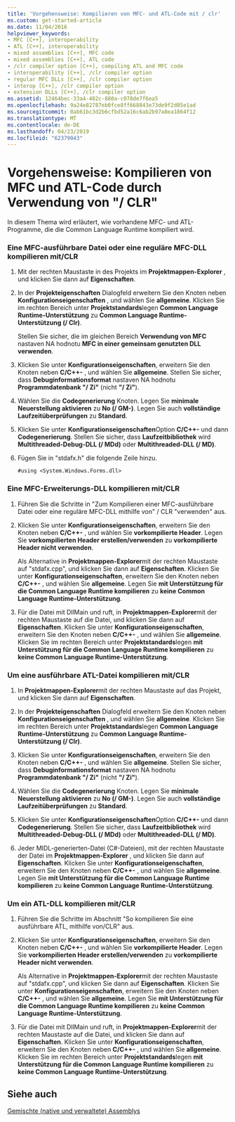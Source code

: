 ```yaml
---
title: 'Vorgehensweise: Kompilieren von MFC- und ATL-Code mit / clr'
ms.custom: get-started-article
ms.date: 11/04/2016
helpviewer_keywords:
- MFC [C++], interoperability
- ATL [C++], interoperability
- mixed assemblies [C++], MFC code
- mixed assemblies [C++], ATL code
- /clr compiler option [C++], compiling ATL and MFC code
- interoperability [C++], /clr compiler option
- regular MFC DLLs [C++], /clr compiler option
- interop [C++], /clr compiler option
- extension DLLs [C++], /clr compiler option
ms.assetid: 12464bec-33a4-482c-880a-c078de7f6ea5
ms.openlocfilehash: 9a24e82787eb0fce8ff668843e73de9f2d05e1ad
ms.sourcegitcommit: 0ab61bc3d2b6cfbd52a16c6ab2b97a8ea1864f12
ms.translationtype: MT
ms.contentlocale: de-DE
ms.lasthandoff: 04/23/2019
ms.locfileid: "62379043"
---
```

# <a name="how-to-compile-mfc-and-atl-code-by-using-clr"></a>Vorgehensweise: Kompilieren von MFC und ATL-Code durch Verwendung von "/ CLR"

In diesem Thema wird erläutert, wie vorhandene MFC- und ATL-Programme, die die Common Language Runtime kompiliert wird.

### <a name="to-compile-an-mfc-executable-or-regular-mfc-dll-by-using-clr"></a>Eine MFC-ausführbare Datei oder eine reguläre MFC-DLL kompilieren mit/CLR

1. Mit der rechten Maustaste in des Projekts im **Projektmappen-Explorer** , und klicken Sie dann auf **Eigenschaften**.

1. In der **Projekteigenschaften** Dialogfeld erweitern Sie den Knoten neben **Konfigurationseigenschaften** , und wählen Sie **allgemeine**. Klicken Sie im rechten Bereich unter **Projektstandards**legen **Common Language Runtime-Unterstützung** zu **Common Language Runtime-Unterstützung (/ Clr)**.

   Stellen Sie sicher, die im gleichen Bereich **Verwendung von MFC** nastaven NA hodnotu **MFC in einer gemeinsam genutzten DLL verwenden**.

1. Klicken Sie unter **Konfigurationseigenschaften**, erweitern Sie den Knoten neben **C/C++-** , und wählen Sie **allgemeine**. Stellen Sie sicher, dass **Debuginformationsformat** nastaven NA hodnotu **Programmdatenbank "/ Zi"** (nicht **"/ Zi"**).

1. Wählen Sie die **Codegenerierung** Knoten. Legen Sie **minimale Neuerstellung aktivieren** zu **No (/ GM-)**. Legen Sie auch **vollständige Laufzeitüberprüfungen** zu **Standard**.

1. Klicken Sie unter **Konfigurationseigenschaften**Option **C/C++-** und dann **Codegenerierung**. Stellen Sie sicher, dass **Laufzeitbibliothek** wird **Multithreaded-Debug-DLL (/ MDd)** oder **Multithreaded-DLL (/ MD)**.

1. Fügen Sie in "stdafx.h" die folgende Zeile hinzu.

    ```
    #using <System.Windows.Forms.dll>
    ```

### <a name="to-compile-an-mfc-extension-dll-by-using-clr"></a>Eine MFC-Erweiterungs-DLL kompilieren mit/CLR

1. Führen Sie die Schritte in "Zum Kompilieren einer MFC-ausführbare Datei oder eine reguläre MFC-DLL mithilfe von" / CLR "verwenden" aus.

1. Klicken Sie unter **Konfigurationseigenschaften**, erweitern Sie den Knoten neben **C/C++-** , und wählen Sie **vorkompilierte Header**. Legen Sie **vorkompilierten Header erstellen/verwenden** zu **vorkompilierte Header nicht verwenden**.

   Als Alternative in **Projektmappen-Explorer**mit der rechten Maustaste auf "stdafx.cpp", und klicken Sie dann auf **Eigenschaften**. Klicken Sie unter **Konfigurationseigenschaften**, erweitern Sie den Knoten neben **C/C++-** , und wählen Sie **allgemeine**. Legen Sie **mit Unterstützung für die Common Language Runtime kompilieren** zu **keine Common Language Runtime-Unterstützung**.

1. Für die Datei mit DllMain und ruft, in **Projektmappen-Explorer**mit der rechten Maustaste auf die Datei, und klicken Sie dann auf **Eigenschaften**. Klicken Sie unter **Konfigurationseigenschaften**, erweitern Sie den Knoten neben **C/C++-** , und wählen Sie **allgemeine**. Klicken Sie im rechten Bereich unter **Projektstandards**legen **mit Unterstützung für die Common Language Runtime kompilieren** zu **keine Common Language Runtime-Unterstützung**.

### <a name="to-compile-an-atl-executable-by-using-clr"></a>Um eine ausführbare ATL-Datei kompilieren mit/CLR

1. In **Projektmappen-Explorer**mit der rechten Maustaste auf das Projekt, und klicken Sie dann auf **Eigenschaften**.

1. In der **Projekteigenschaften** Dialogfeld erweitern Sie den Knoten neben **Konfigurationseigenschaften** , und wählen Sie **allgemeine**. Klicken Sie im rechten Bereich unter **Projektstandards**legen **Common Language Runtime-Unterstützung** zu **Common Language Runtime-Unterstützung (/ Clr)**.

1. Klicken Sie unter **Konfigurationseigenschaften**, erweitern Sie den Knoten neben **C/C++-** , und wählen Sie **allgemeine**. Stellen Sie sicher, dass **Debuginformationsformat** nastaven NA hodnotu **Programmdatenbank "/ Zi"** (nicht **"/ Zi"**).

1. Wählen Sie die **Codegenerierung** Knoten. Legen Sie **minimale Neuerstellung aktivieren** zu **No (/ GM-)**. Legen Sie auch **vollständige Laufzeitüberprüfungen** zu **Standard**.

1. Klicken Sie unter **Konfigurationseigenschaften**Option **C/C++-** und dann **Codegenerierung**. Stellen Sie sicher, dass **Laufzeitbibliothek** wird **Multithreaded-Debug-DLL (/ MDd)** oder **Multithreaded-DLL (/ MD)**.

1. Jeder MIDL-generierten-Datei (C#-Dateien), mit der rechten Maustaste der Datei im **Projektmappen-Explorer** , und klicken Sie dann auf **Eigenschaften**. Klicken Sie unter **Konfigurationseigenschaften**, erweitern Sie den Knoten neben **C/C++-** , und wählen Sie **allgemeine**. Legen Sie **mit Unterstützung für die Common Language Runtime kompilieren** zu **keine Common Language Runtime-Unterstützung**.

### <a name="to-compile-an-atl-dll-by-using-clr"></a>Um ein ATL-DLL kompilieren mit/CLR

1. Führen Sie die Schritte im Abschnitt "So kompilieren Sie eine ausführbare ATL, mithilfe von/CLR" aus.

1. Klicken Sie unter **Konfigurationseigenschaften**, erweitern Sie den Knoten neben **C/C++-** , und wählen Sie **vorkompilierte Header**. Legen Sie **vorkompilierten Header erstellen/verwenden** zu **vorkompilierte Header nicht verwenden**.

   Als Alternative in **Projektmappen-Explorer**mit der rechten Maustaste auf "stdafx.cpp", und klicken Sie dann auf **Eigenschaften**. Klicken Sie unter **Konfigurationseigenschaften**, erweitern Sie den Knoten neben **C/C++-** , und wählen Sie **allgemeine**. Legen Sie **mit Unterstützung für die Common Language Runtime kompilieren** zu **keine Common Language Runtime-Unterstützung**.

1. Für die Datei mit DllMain und ruft, in **Projektmappen-Explorer**mit der rechten Maustaste auf die Datei, und klicken Sie dann auf **Eigenschaften**. Klicken Sie unter **Konfigurationseigenschaften**, erweitern Sie den Knoten neben **C/C++-** , und wählen Sie **allgemeine**. Klicken Sie im rechten Bereich unter **Projektstandards**legen **mit Unterstützung für die Common Language Runtime kompilieren** zu **keine Common Language Runtime-Unterstützung**.

## <a name="see-also"></a>Siehe auch

[Gemischte (native und verwaltete) Assemblys](../dotnet/mixed-native-and-managed-assemblies.md)
